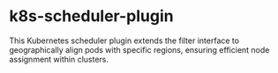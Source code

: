 # k8s-scheduler-plugin
 This Kubernetes scheduler plugin extends the filter interface to geographically align pods with specific regions, ensuring efficient node assignment within clusters.
